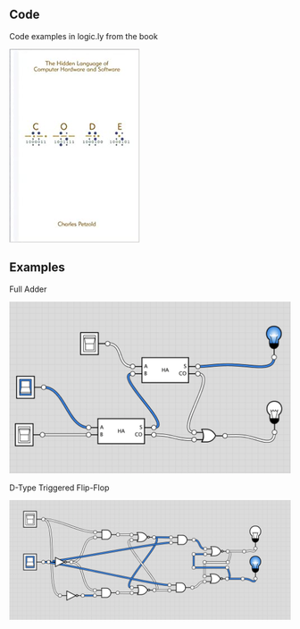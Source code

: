 Code
----

Code examples in logic.ly from the book

![](doc/code_book_cover.jpg)

Examples
---

Full Adder

![](doc/full_adder.png)

D-Type Triggered Flip-Flop

![](doc/d-type_edge_triggered_flip-flop.png)
